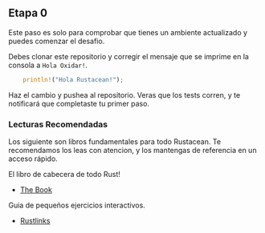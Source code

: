 ## Etapa 0
Este paso es solo para comprobar que tienes un ambiente actualizado y puedes comenzar el desafio. 

Debes clonar este repositorio y corregir el mensaje que se imprime en la consola a `Hola Oxidar!`. 
```rust
    println!("Hola Rustacean!");
```

Haz el cambio y pushea al repositorio. Veras que los tests corren, y te notificará que completaste tu primer paso. 

### Lecturas Recomendadas
Los siguiente son libros fundamentales para todo Rustacean. Te recomendamos los leas con atencion, y los mantengas de referencia en un acceso rápido.

El libro de cabecera de todo Rust!
* [The Book](https://doc.rust-lang.org/book/)

Guia de pequeños ejercicios interactivos.
* [Rustlinks](https://rustlings.cool)